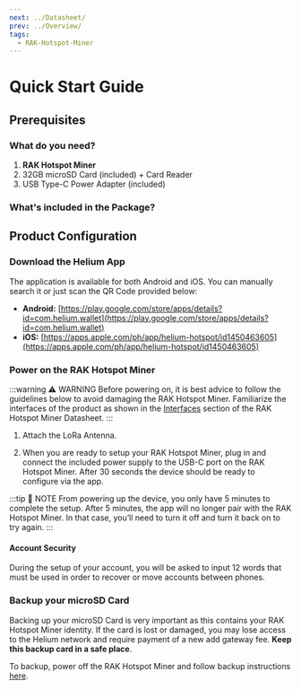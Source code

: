 ```yaml
---
next: ../Datasheet/
prev: ../Overview/
tags:
  - RAK-Hotspot-Miner
---
```

# Quick Start Guide

## Prerequisites

### What do you need?

1. **RAK Hotspot Miner**
2. 32GB microSD Card (included) + Card Reader
3. USB Type-C Power Adapter (included)

### What's included in the Package?

<rk-img
  src="/assets/images/wisgate/rak-hotspot-miner/quickstart/package-contents.png"
  width="75%"
  caption="Package Contents"
/>

## Product Configuration

### Download the Helium App

The application is available for both Android and iOS. You can manually search it or just scan the QR Code provided below:
* **Android:** [https://play.google.com/store/apps/details?id=com.helium.wallet](https://play.google.com/store/apps/details?id=com.helium.wallet)
* **iOS:** [https://apps.apple.com/ph/app/helium-hotspot/id1450463605](https://apps.apple.com/ph/app/helium-hotspot/id1450463605)

<rk-img
  src="/assets/images/wisgate/rak-hotspot-miner/quickstart/qr.png"
  width="50%"
  caption="QR Codes"
/>

<rk-img
  src="/assets/images/wisgate/rak-hotspot-miner/quickstart/app.png"
  width="50%"
  caption="iOS and Android App"
/>


### Power on the RAK Hotspot Miner

:::warning ⚠️ WARNING
Before powering on, it is best advice to follow the guidelines below to avoid damaging the RAK Hotspot Miner. Familiarize the interfaces of the product as shown in the  [Interfaces](/Product-Categories/WisGate/RAK-Hotspot-Miner/Datasheet/#interfaces) section of the RAK Hotspot Miner Datasheet.
:::

1. Attach the LoRa Antenna.  

2. When you are ready to setup your RAK Hotspot Miner, plug in and connect the included power supply to the USB-C port on the RAK Hotspot Miner. After 30 seconds the device should be ready to configure via the app.

:::tip 📝 NOTE
From powering up the device, you only have 5 minutes to complete the setup. After 5 minutes, the app will no longer pair with the RAK Hotspot Miner. In that case, you’ll need to turn it off and turn it back on to try again.
:::

#### Account Security

During the setup of your account, you will be asked to input 12 words that must be used in order to recover or move accounts between phones. 

<rk-img
  src="/assets/images/wisgate/rak-hotspot-miner/quickstart/fill-up.png"
  width="50%"
  caption="Account recovery or transfer keywords"
/>

### Backup your microSD Card

Backing up your microSD Card is very important as this contains your RAK Hotspot Miner identity. If the card is lost or damaged, you may lose access to the Helium network and require payment of a new add gateway fee. **Keep this backup card in a safe place**. 

To backup, power off the RAK Hotspot Miner and follow backup instructions [here](https://pimylifeup.com/backup-raspberry-pi/).